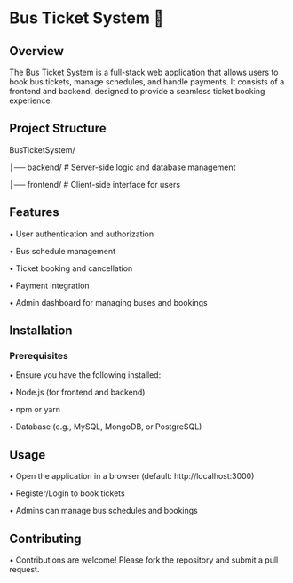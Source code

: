 # Bus Ticket System 🚌

## Overview

The Bus Ticket System is a full-stack web application that allows users to book bus tickets, manage schedules, and handle payments. It consists of a frontend and backend, designed to provide a seamless ticket booking experience.

## Project Structure

BusTicketSystem/

│── backend/    # Server-side logic and database management

│── frontend/   # Client-side interface for users

## Features

  • User authentication and authorization

  • Bus schedule management

  • Ticket booking and cancellation

  • Payment integration

  • Admin dashboard for managing buses and bookings

## Installation

### Prerequisites

  • Ensure you have the following installed:

  • Node.js (for frontend and backend)

  • npm or yarn

  • Database (e.g., MySQL, MongoDB, or PostgreSQL)

## Usage

  • Open the application in a browser (default: http://localhost:3000)

  • Register/Login to book tickets

  • Admins can manage bus schedules and bookings

## Contributing

  • Contributions are welcome! Please fork the repository and submit a pull request.

